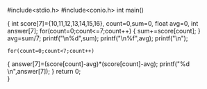 #include<stdio.h>
#include<conio.h>
int  main()

{
	int score[7]={10,11,12,13,14,15,16}, count=0,sum=0, 
	float avg=0, int  answer[7];
	for(count=0;count<=7;count++)
	{
	sum+=score[count];
	}
 avg=sum/7;
 printf("\n%d",sum);
 printf("\n%f",avg);
 printf("\n");

	for(count=0;count<7;count++)
{
 		answer[7]=(score[count]-avg)*(score[count]-avg);
 		printf("%d \n",answer[7]);
}
	 return 0;	
}
	 	 



